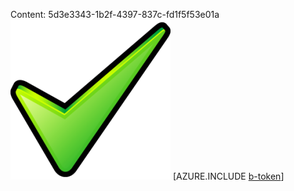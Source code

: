 Content: 5d3e3343-1b2f-4397-837c-fd1f5f53e01a![image](b763efa5-ecc9-4818-92b5-d47aa4114ee8.png)
[AZURE.INCLUDE [b-token](6f8c4c21-6851-4712-8bc2-87933eb37170.md)]
